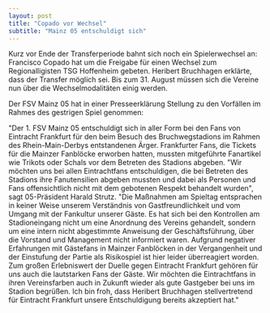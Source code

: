 ```yaml
---
layout: post
title: "Copado vor Wechsel"
subtitle: "Mainz 05 entschuldigt sich"
---
```


Kurz vor Ende der Transferperiode bahnt sich noch ein Spielerwechsel an: Francisco Copado hat um die Freigabe für einen Wechsel zum Regionalligisten TSG Hoffenheim gebeten. Heribert Bruchhagen erklärte, dass der Transfer möglich sei. Bis zum 31. August müssen sich die Vereine nun über die Wechselmodalitäten einig werden.

Der FSV Mainz 05 hat in einer Presseerklärung Stellung zu den Vorfällen im Rahmes des gestrigen Spiel genommen:  
  
"Der 1. FSV Mainz 05 entschuldigt sich in aller Form bei den Fans von Eintracht Frankfurt für den beim Besuch des Bruchwegstadions im Rahmen des Rhein-Main-Derbys entstandenen Ärger. Frankfurter Fans, die Tickets für die Mainzer Fanblöcke erworben hatten, mussten mitgeführte Fanartikel wie Trikots oder Schals vor dem Betreten des Stadions abgeben. "Wir möchten uns bei allen Eintrachtfans entschuldigen, die bei Betreten des Stadions ihre Fanutensilien abgeben mussten und dabei als Personen und Fans offensichtlich nicht mit dem gebotenen Respekt behandelt wurden", sagt 05-Präsident Harald Strutz. "Die Maßnahmen am Spieltag entsprachen in keiner Weise unserem Verständnis von Gastfreundlichkeit und vom Umgang mit der Fankultur unserer Gäste. Es hat sich bei den Kontrollen am Stadioneingang nicht um eine Anordnung des Vereins gehandelt, sondern um eine intern nicht abgestimmte Anweisung der Geschäftsführung, über die Vorstand und Management nicht informiert waren. Aufgrund negativer Erfahrungen mit Gästefans in Mainzer Fanblöcken in der Vergangenheit und der Einstufung der Partie als Risikospiel ist hier leider überreagiert worden. Zum großen Erlebniswert der Duelle gegen Eintracht Frankfurt gehören für uns auch die lautstarken Fans der Gäste. Wir möchten die Eintrachtfans in ihren Vereinsfarben auch in Zukunft wieder als gute Gastgeber bei uns im Stadion begrüßen. Ich bin froh, dass Heribert Bruchhagen stellvertretend für Eintracht Frankfurt unsere Entschuldigung bereits akzeptiert hat."
